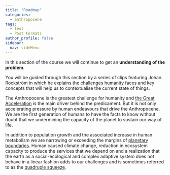 ```yaml
---
title: "Roadmap"
categories:
  - anthropocene
tags:
  - test
  - Post Formats
author_profile: false
sidebar:
  nav: sideMenu
---
```


In this section of the course we will continue to get an __understanding of the problem__.

You will be guided through this section by a series of clips featuring Johan Rockström in which he explains the challenges humanity faces and key concepts that will help us to contextualise the current state of things.

The Anthropocene is the greatest challenge for humanity and [the Great Acceleration](Greatacceleration.html) is the main driver behind the predicament. But it is not only accelerating pressure by human endeavours that drive the Anthropocene. We are the first generation of humans to have the facts to know without doubt that we undermining the capacity of the planet to sustain our way of life.

In addition to population growth and the associated increase in human metabolism we are narrowing or exceeding the margins of [planetary boundaries](planetaryboundaries.html). Human caused climate change, reduction in ecosystem capacity to produce the services that we depend on and a realization that the earth as a social-ecological and complex adaptive system does not behave in a linear fashion adds to our challenges and is sometimes referred to as the [quadruple squeeze](Quadrupelsqueeze.html).
